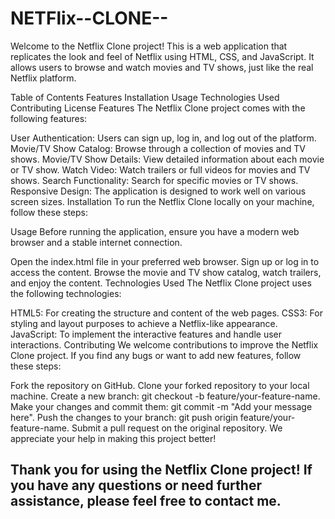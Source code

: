 # NETFlix--CLONE--

Welcome to the Netflix Clone project! This is a web application that replicates the look and feel of Netflix using HTML, CSS, and JavaScript. It allows users to browse and watch movies and TV shows, just like the real Netflix platform.

Table of Contents
Features
Installation
Usage
Technologies Used
Contributing
License
Features
The Netflix Clone project comes with the following features:

User Authentication: Users can sign up, log in, and log out of the platform.
Movie/TV Show Catalog: Browse through a collection of movies and TV shows.
Movie/TV Show Details: View detailed information about each movie or TV show.
Watch Video: Watch trailers or full videos for movies and TV shows.
Search Functionality: Search for specific movies or TV shows.
Responsive Design: The application is designed to work well on various screen sizes.
Installation
To run the Netflix Clone locally on your machine, follow these steps:

Usage
Before running the application, ensure you have a modern web browser and a stable internet connection.

Open the index.html file in your preferred web browser.
Sign up or log in to access the content.
Browse the movie and TV show catalog, watch trailers, and enjoy the content.
Technologies Used
The Netflix Clone project uses the following technologies:

HTML5: For creating the structure and content of the web pages.
CSS3: For styling and layout purposes to achieve a Netflix-like appearance.
JavaScript: To implement the interactive features and handle user interactions.
Contributing
We welcome contributions to improve the Netflix Clone project. If you find any bugs or want to add new features, follow these steps:

Fork the repository on GitHub.
Clone your forked repository to your local machine.
Create a new branch: git checkout -b feature/your-feature-name.
Make your changes and commit them: git commit -m "Add your message here".
Push the changes to your branch: git push origin feature/your-feature-name.
Submit a pull request on the original repository.
We appreciate your help in making this project better!


## Thank you for using the Netflix Clone project! If you have any questions or need further assistance, please feel free to contact me.
